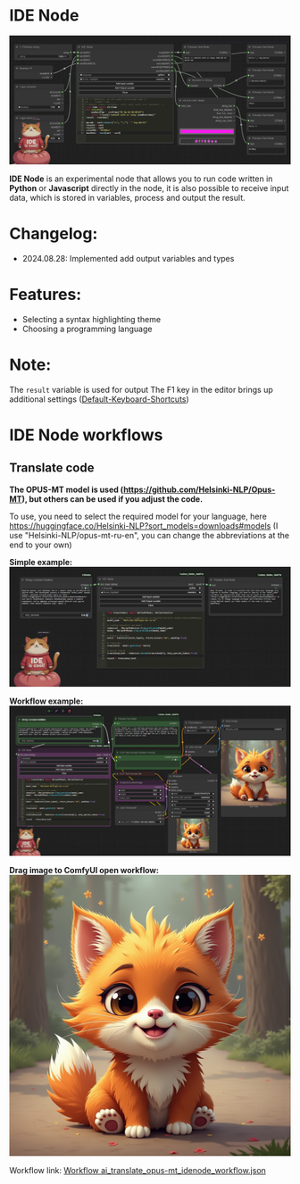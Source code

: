 # IDE Node

![Screenshot IDE Node](https://github.com/AlekPet/ComfyUI_Custom_Nodes_AlekPet/raw/master/IDENode/ide_node_image.png)

**IDE Node** is an experimental node that allows you to run code written in **Python** or **Javascript** directly in the node, it is also possible to receive input data, which is stored in variables, process and output the result.

# Changelog:

- 2024.08.28: Implemented add output variables and types

# Features:

- Selecting a syntax highlighting theme
- Choosing a programming language

# Note:

The `result` variable is used for output
The F1 key in the editor brings up additional settings ([Default-Keyboard-Shortcuts](https://github.com/ajaxorg/ace/wiki/Default-Keyboard-Shortcuts))

# IDE Node workflows

## Translate code

**The OPUS-MT model is used (https://github.com/Helsinki-NLP/Opus-MT), but others can be used if you adjust the code.**

To use, you need to select the required model for your language, here https://huggingface.co/Helsinki-NLP?sort_models=downloads#models (I use "Helsinki-NLP/opus-mt-ru-en", you can change the abbreviations at the end to your own)

**Simple example:**
![Screenshot IDE Node Translate OPUS-MT Simple](https://github.com/AlekPet/ComfyUI_Custom_Nodes_AlekPet/raw/master/IDENode/image_idenode_translate_ai_simple.jpg)

**Workflow example:**
![Screenshot IDE Node Translate OPUS-MT Workflow](https://github.com/AlekPet/ComfyUI_Custom_Nodes_AlekPet/raw/master/IDENode/image_idenode_translate_ai.jpg)

**Drag image to ComfyUI open workflow:**
![Screenshot Drag image to ComfyUI open workflow](https://github.com/AlekPet/ComfyUI_Custom_Nodes_AlekPet/raw/master/IDENode/AI_Translate_OPUS-MT_IDENode_workflow.png)

Workflow link: [Workflow ai_translate_opus-mt_idenode_workflow.json](https://github.com/AlekPet/ComfyUI_Custom_Nodes_AlekPet/raw/master/IDENode/example_workflows/ai_translate_opus-mt_idenode_workflow.json)
